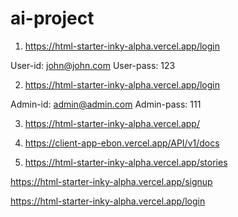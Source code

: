 # ai-project

1. https://html-starter-inky-alpha.vercel.app/login

User-id: john@john.com
User-pass: 123

2. https://html-starter-inky-alpha.vercel.app/login

Admin-id: admin@admin.com
Admin-pass: 111

3. https://html-starter-inky-alpha.vercel.app/

4. https://client-app-ebon.vercel.app/API/v1/docs

5. https://html-starter-inky-alpha.vercel.app/stories

https://html-starter-inky-alpha.vercel.app/signup

https://html-starter-inky-alpha.vercel.app/login